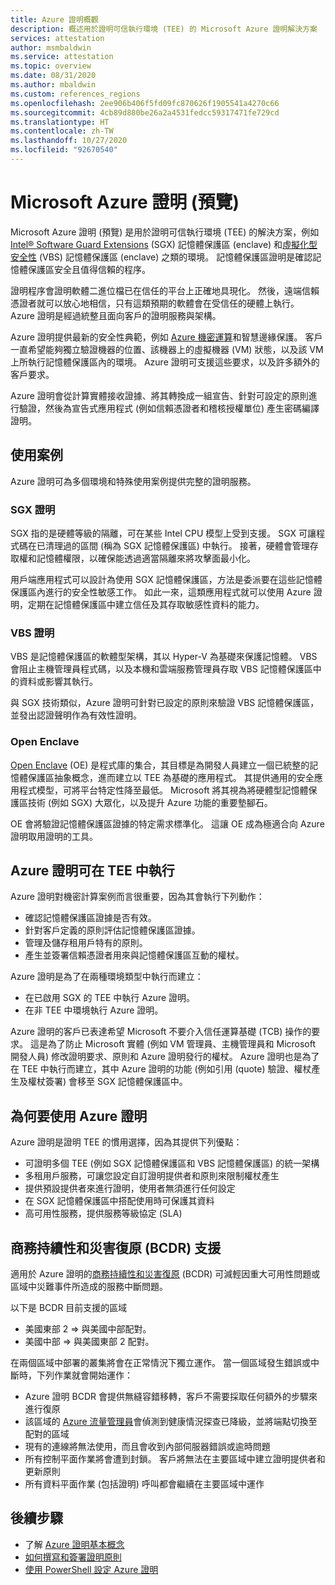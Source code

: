 ```yaml
---
title: Azure 證明概觀
description: 概述用於證明可信執行環境 (TEE) 的 Microsoft Azure 證明解決方案
services: attestation
author: msmbaldwin
ms.service: attestation
ms.topic: overview
ms.date: 08/31/2020
ms.author: mbaldwin
ms.custom: references_regions
ms.openlocfilehash: 2ee906b406f5fd09fc870626f1905541a4270c66
ms.sourcegitcommit: 4cb89d880be26a2a4531fedcc59317471fe729cd
ms.translationtype: HT
ms.contentlocale: zh-TW
ms.lasthandoff: 10/27/2020
ms.locfileid: "92670540"
---
```

# <a name="microsoft-azure-attestation-preview"></a>Microsoft Azure 證明 (預覽)

Microsoft Azure 證明 (預覽) 是用於證明可信執行環境 (TEE) 的解決方案，例如 [Intel® Software Guard Extensions](https://www.intel.com/content/www/us/en/architecture-and-technology/software-guard-extensions.html) (SGX) 記憶體保護區 (enclave) 和[虛擬化型安全性](/windows-hardware/design/device-experiences/oem-vbs) (VBS) 記憶體保護區 (enclave) 之類的環境。 記憶體保護區證明是確認記憶體保護區安全且值得信賴的程序。

證明程序會證明軟體二進位檔已在信任的平台上正確地具現化。 然後，遠端信賴憑證者就可以放心地相信，只有這類預期的軟體會在受信任的硬體上執行。 Azure 證明是經過統整且面向客戶的證明服務與架構。

Azure 證明提供最新的安全性典範，例如 [Azure 機密運算](../confidential-computing/overview.md)和智慧邊緣保護。 客戶一直希望能夠獨立驗證機器的位置、該機器上的虛擬機器 (VM) 狀態，以及該 VM 上所執行記憶體保護區內的環境。 Azure 證明可支援這些要求，以及許多額外的客戶要求。

Azure 證明會從計算實體接收證據、將其轉換成一組宣告、針對可設定的原則進行驗證，然後為宣告式應用程式 (例如信賴憑證者和稽核授權單位) 產生密碼編譯證明。

## <a name="use-cases"></a>使用案例

Azure 證明可為多個環境和特殊使用案例提供完整的證明服務。

### <a name="sgx-attestation"></a>SGX 證明

SGX 指的是硬體等級的隔離，可在某些 Intel CPU 模型上受到支援。 SGX 可讓程式碼在已清理過的區間 (稱為 SGX 記憶體保護區) 中執行。 接著，硬體會管理存取權和記憶體權限，以確保能透過適當隔離來將攻擊面最小化。

用戶端應用程式可以設計為使用 SGX 記憶體保護區，方法是委派要在這些記憶體保護區內進行的安全性敏感工作。 如此一來，這類應用程式就可以使用 Azure 證明，定期在記憶體保護區中建立信任及其存取敏感性資料的能力。

### <a name="vbs-attestation"></a>VBS 證明

VBS 是記憶體保護區的軟體型架構，其以 Hyper-V 為基礎來保護記憶體。 VBS 會阻止主機管理員程式碼，以及本機和雲端服務管理員存取 VBS 記憶體保護區中的資料或影響其執行。

與 SGX 技術類似，Azure 證明可針對已設定的原則來驗證 VBS 記憶體保護區，並發出認證聲明作為有效性證明。

### <a name="open-enclave"></a>Open Enclave
[Open Enclave](https://openenclave.io/sdk/) (OE) 是程式庫的集合，其目標是為開發人員建立一個已統整的記憶體保護區抽象概念，進而建立以 TEE 為基礎的應用程式。 其提供通用的安全應用程式模型，可將平台特定性降至最低。 Microsoft 將其視為將硬體型記憶體保護區技術 (例如 SGX) 大眾化，以及提升 Azure 功能的重要墊腳石。

OE 會將驗證記憶體保護區證據的特定需求標準化。 這讓 OE 成為極適合向 Azure 證明取用證明的工具。

## <a name="azure-attestation-can-run-in-a-tee"></a>Azure 證明可在 TEE 中執行

Azure 證明對機密計算案例而言很重要，因為其會執行下列動作：

- 確認記憶體保護區證據是否有效。
- 針對客戶定義的原則評估記憶體保護區證據。
- 管理及儲存租用戶特有的原則。
- 產生並簽署信賴憑證者用來與記憶體保護區互動的權杖。

Azure 證明是為了在兩種環境類型中執行而建立：
- 在已啟用 SGX 的 TEE 中執行 Azure 證明。
- 在非 TEE 中環境執行 Azure 證明。

Azure 證明的客戶已表達希望 Microsoft 不要介入信任運算基礎 (TCB) 操作的要求。 這是為了防止 Microsoft 實體 (例如 VM 管理員、主機管理員和 Microsoft 開發人員) 修改證明要求、原則和 Azure 證明發行的權杖。 Azure 證明也是為了在 TEE 中執行而建立，其中 Azure 證明的功能 (例如引用 (quote) 驗證、權杖產生及權杖簽署) 會移至 SGX 記憶體保護區中。

## <a name="why-use-azure-attestation"></a>為何要使用 Azure 證明

Azure 證明是證明 TEE 的慣用選擇，因為其提供下列優點： 

- 可證明多個 TEE (例如 SGX 記憶體保護區和 VBS 記憶體保護區) 的統一架構
- 多租用戶服務，可讓您設定自訂證明提供者和原則來限制權杖產生
- 提供預設提供者來進行證明，使用者無須進行任何設定
- 在 SGX 記憶體保護區中搭配使用時可保護其資料
- 高可用性服務，提供服務等級協定 (SLA)

## <a name="business-continuity-and-disaster-recovery-bcdr-support"></a>商務持續性和災害復原 (BCDR) 支援

適用於 Azure 證明的[商務持續性和災害復原](../best-practices-availability-paired-regions.md) (BCDR) 可減輕因重大可用性問題或區域中災難事件所造成的服務中斷問題。

以下是 BCDR 目前支援的區域
- 美國東部 2 => 與美國中部配對。
- 美國中部 => 與美國東部 2 配對。

在兩個區域中部署的叢集將會在正常情況下獨立運作。 當一個區域發生錯誤或中斷時，下列作業就會開始運作：

- Azure 證明 BCDR 會提供無縫容錯移轉，客戶不需要採取任何額外的步驟來進行復原
- 該區域的 [Azure 流量管理員](../traffic-manager/index.yml)會偵測到健康情況探查已降級，並將端點切換至配對的區域
- 現有的連線將無法使用，而且會收到內部伺服器錯誤或逾時問題
- 所有控制平面作業將會遭到封鎖。 客戶將無法在主要區域中建立證明提供者和更新原則
- 所有資料平面作業 (包括證明) 呼叫都會繼續在主要區域中運作

## <a name="next-steps"></a>後續步驟
- 了解 [Azure 證明基本概念](basic-concepts.md)
- [如何撰寫和簽署證明原則](author-sign-policy.md)
- [使用 PowerShell 設定 Azure 證明](quickstart-powershell.md)